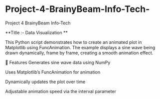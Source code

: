 # Project-4-BrainyBeam-Info-Tech-
Project 4  BrainyBeam Info-Tech 

**Title :- Data Visualization **

This Python script demonstrates how to create an animated plot in Matplotlib using FuncAnimation.
The example displays a sine wave being drawn dynamically, frame by frame, creating a smooth animation effect.

🔹 Features
Generates sine wave data using NumPy

Uses Matplotlib’s FuncAnimation for animation

Dynamically updates the plot over time

Adjustable animation speed via the interval parameter
